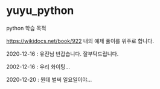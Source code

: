 # yuyu_python
python 학습 목적

https://wikidocs.net/book/922 내의 예제 풀이를 위주로 합니다.

2020-12-16 : 유진님 반갑습니다. 잘부탁드립니다.

2002-12-16 : 우리 화이팅...

2020-12-20 : 뭔데 벌써 일요일이야...
